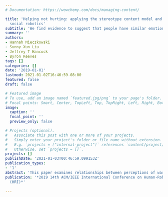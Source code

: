 ```yaml
---
# Documentation: https://wowchemy.com/docs/managing-content/

title: 'Helping not hurting: applying the stereotype content model and bias map to
  social robotics'
subtitle: 'We find evidence to suggest that people have similar emotional and behavioral reactions to robots as they have to humans, using the SCM and BIAS map.'
summary: ''
authors:
- Hannah Mieczkowski
- Sunny Xun Liu
- Jeffrey T Hancock
- Byron Reeves
tags: []
categories: []
date: '2019-01-01'
lastmod: 2021-01-02T16:46:59-08:00
featured: false
draft: false

# Featured image
# To use, add an image named `featured.jpg/png` to your page's folder.
# Focal points: Smart, Center, TopLeft, Top, TopRight, Left, Right, BottomLeft, Bottom, BottomRight.
image:
  caption: ''
  focal_point: ''
  preview_only: false

# Projects (optional).
#   Associate this post with one or more of your projects.
#   Simply enter your project's folder or file name without extension.
#   E.g. `projects = ["internal-project"]` references `content/project/deep-learning/index.md`.
#   Otherwise, set `projects = []`.
projects: []
publishDate: '2021-01-03T00:46:59.099153Z'
publication_types:
- '1'
abstract: 'This paper examines relationships between perceptions of warmth and competence, emotional responses, and behavioral tendencies in the context of social robots. Participants answered questions about these three aspects of impression formation after viewing an image of one of 342 social robots in the Stanford Social Robots Database. Results suggest that people have similar emotional and behavioral reactions to robots as they have to humans; impressions of the robots' warmth and competence predicted specific emotional responses (admiration, envy, contempt, pity) and those emotional responses predicted distinct behavioral tendencies (active facilitation, active harm, passive facilitation, passive harm). However, the predicted relationships between impressions and harmful behavioral tendencies were absent. This novel asymmetry for perceptions and intentions towards robots is deliberated in the context of the computers as social actors framework and opportunities for further research are discussed.'
publication: '*2019 14th ACM/IEEE International Conference on Human-Robot Interaction
  (HRI)*'

---
```

